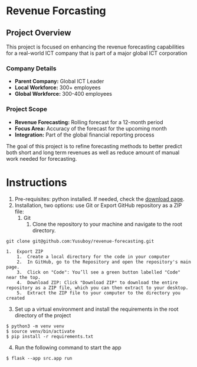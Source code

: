 # Revenue Forcasting

## Project Overview

This project is focused on enhancing the revenue forecasting capabilities for a real-world ICT company that is part of a major global ICT corporation

### Company Details

-   **Parent Company:** Global ICT Leader
-   **Local Workforce:** 300+ employees
-   **Global Workforce:** 300-400 employees

### Project Scope

-   **Revenue Forecasting:** Rolling forecast for a 12-month period
-   **Focus Area:** Accuracy of the forecast for the upcoming month
-   **Integration:** Part of the global financial reporting process

The goal of this project is to refine forecasting methods to better predict both short and long term revenues as well as reduce amount of manual work needed for forecasting.

# Instructions

1.  Pre-requisites: python installed. If needed, check the [download page](https://www.python.org/downloads/).
2.  Installation, two options: use Git or Export GitHub repository as a ZIP file:
    1.  Git
        1.  Clone the repository to your machine and navigate to the root directory.

```
git clone git@github.com:Yusuboy/revenue-forecasting.git
```

    1.  Export ZIP
        1.  Create a local directory for the code in your computer
        2.  In GitHub, go to the Repository and open the repository's main page.
        3.  Click on "Code": You’ll see a green button labelled "Code" near the top.
        4.  Download ZIP: Click "Download ZIP" to download the entire repository as a ZIP file, which you can then extract to your desktop.
        5.  Extract the ZIP file to your computer to the directory you created
3.  Set up a virtual environment and install the requirements in the root directory of the project

```
$ python3 -m venv venv
$ source venv/bin/activate
$ pip install -r requirements.txt
```

4.  Run the following command to start the app

```
$ flask --app src.app run
```
